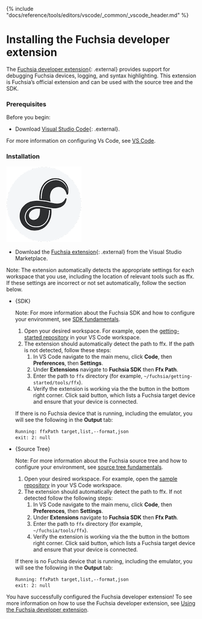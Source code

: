 {% include "docs/reference/tools/editors/vscode/_common/_vscode_header.md" %}

# Installing the Fuchsia developer extension

The [Fuchsia developer extension][extension-link]{: .external} provides support for debugging
Fuchsia devices, logging, and syntax highlighting. This extension is Fuchsia’s official extension 
and can be used with the source tree and the SDK. 

### Prerequisites

Before you begin:

* Download [Visual Studio Code][vscode]{: .external}.

For more information on configuring Vs Code, see
[VS Code][vscode-fuchsia].

### Installation

<img class="vscode-image-logo"
     alt="This figure shows the image of the fuchsia extension logo"
     src="images/extensions/extension-logo.png">

* Download the [Fuchsia extension][extension-link]{: .external} from the Visual
  Studio Marketplace.

Note: The extension automatically detects the appropriate settings for each workspace that you use,
including the location of relevant tools such as ffx.  If these settings are incorrect or not set automatically,
follow the section below.

* {SDK}

    Note: For more information about the Fuchsia SDK and how to configure your environment, 
    see [SDK fundamentals][sdk-fundamentals].

    1. Open your desired workspace. For example, open the
       [getting-started repository][sdk-fundamentals] in your VS Code workspace.
    1. The extension should automatically detect the path to ffx. If the path
       is not detected, follow these steps:
        1. In VS Code navigate to the main menu, click **Code**, then **Preferences**, then **Settings**.
        1. Under **Extensions** navigate to **Fuchsia SDK** then **Ffx Path**.
        1. Enter the path to `ffx` directory (for example, `~/fuchsia/getting-started/tools/ffx`).
        1. Verify the extension is working via the the button in the bottom right corner. Click said button, which lists a Fuchsia target device and ensure that your device is connected.
 
    If there is no Fuchsia device that is running, including the emulator, you
    will see the following in the **Output** tab:

    ```none {:.devsite-disable-click-to-copy}
    Running: ffxPath target,list,--format,json
    exit: 2: null
    ```

* {Source Tree}

    Note: For more information about the Fuchsia source tree and how to configure your environment, 
    see [source tree fundamentals][sourcetree-fundamentals].

    1. Open your desired workspace. For example, open the [sample repository][sourcetree-fundamentals]
    in your VS Code workspace.
    1. The extension should automatically detect the path to ffx. If not detected follow the following steps:
        1. In VS Code navigate to the main menu, click **Code**, then **Preferences**, then **Settings**.
        1. Under **Extensions** navigate to **Fuchsia SDK** then **Ffx Path**.
        1. Enter the path to `ffx` directory (for example, ` ~/fuchsia/tools/ffx`).
        1. Verify the extension is working via the the button in the bottom right corner. Click said button, which lists a Fuchsia target device and ensure that your device is connected.

    If there is no Fuchsia device that is running, including the emulator, you will see the following in the **Output** tab:

    ```none {:.devsite-disable-click-to-copy}
    Running: ffxPath target,list,--format,json
    exit: 2: null
    ```

You have successfully configured the Fuchsia developer extension! To see more
information on how to use the Fuchsia developer extension, see
[Using the Fuchsia developer extension][using-fuchsia-ext].

<!-- Reference links -->
[sdk-fundamentals]: /docs/get-started/sdk/learn
[sourcetree-fundamentals]: /docs/get-started/learn
[vscode-fuchsia]: /docs/reference/tools/editors/README.md#vs-code
[vscode]: https://code.visualstudio.com/
[extension-link]: https://code.visualstudio.com/
[using-fuchsia-ext]: /docs/reference/tools/editors/vscode/fuchsia-ext-using.md

